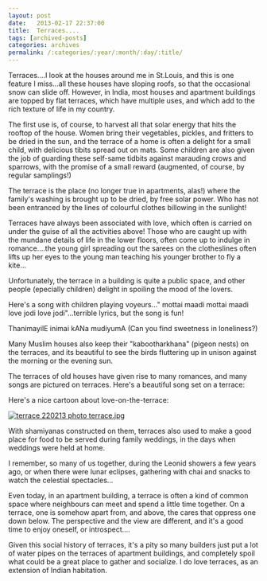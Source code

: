 ```yaml
---
layout: post
date:	2013-02-17 22:37:00
title:  Terraces....
tags: [archived-posts]
categories: archives
permalink: /:categories/:year/:month/:day/:title/
---
```

Terraces....I look at the houses around me in St.Louis, and this is one feature I miss...all these houses have sloping roofs, so that the occasional snow can slide off. However, in India, most houses and apartment buildings are topped  by flat terraces, which have multiple uses, and which add to the rich texture of life in my country. 

The first use is, of course, to harvest all that solar energy that hits the rooftop of the house. Women bring their vegetables, pickles, and fritters to be dried in the sun, and the terrace of a home is often a delight for a small child, with delicious tibits spread out on mats. Some children are also given the job of guarding these self-same tidbits against marauding crows and sparrows, with the promise of a small reward (augmented, of course, by regular samplings!)

The terrace is the place (no longer true in apartments, alas!) where the family's washing is brought up to be dried, by free solar power. Who has not been entranced by the lines of colourful clothes billowing in the sunlight! 

Terraces have always been associated with love, which often is carried on under the guise of all the activities above! Those who are caught up with the mundane details of life in the lower floors, often come up to indulge in romance....the young girl spreading out the sarees on the clotheslines often lifts up her eyes to the young man teaching his younger brother to fly a kite...


Unfortunately, the terrace in a building is quite a public space, and other people (epecially children) delight in spoiling the mood of the lovers.

Here's a song with children playing voyeurs..." mottai maadi mottai maadi love jodi love jodi"...terrible lyrics, but the song is fun!

<lj-embed id="956" />

ThanimayilE inimai kANa mudiyumA (Can you find sweetness in loneliness?)

Many Muslim houses also keep their "kabootharkhana" (pigeon nests) on the terraces, and its beautiful to see the birds fluttering up in unison against the morning or the evening sun.

The terraces of old houses have given rise to many romances, and many songs are pictured on terraces. Here's a beautiful song set on a terrace:

<lj-embed id="958" />

Here's a nice cartoon about love-on-the-terrace:

<a href="http://s1264.beta.photobucket.com/user/mnypx/media/terrace.jpg.html" target="_blank"><img src="http://i1264.photobucket.com/albums/jj483/mnypx/terrace.jpg" border="0" alt="terrace 220213 photo terrace.jpg" /></a>


With shamiyanas constructed on them, terraces also used to make a good place for food to be served during family weddings, in the days when weddings were held at home.

I remember, so many of us together, during the Leonid showers a few years ago, or when there were lunar eclipses, gathering with chai and snacks to watch the celestial spectacles...

Even today, in an apartment building, a terrace is often a kind of common space where neighbours can meet and spend a little time together. On a terrace, one is somehow apart from, and above, the cares that oppress one down below. The perspective and the view are different, and it's a good time to enjoy oneself, or introspect....

Given this social history of terraces, it's a pity so many builders just put a lot of water pipes on the terraces of apartment buildings, and completely spoil what could be a great place to gather and socialize. I do love terraces, as an extension of Indian habitation.
